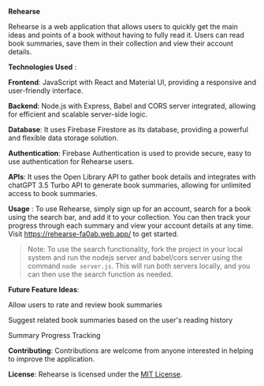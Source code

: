 **Rehearse**

Rehearse is a web application that allows users to quickly get the main ideas and points of a book without having to fully read it. Users can read book summaries, save them in their collection and view their account details.


**Technologies Used** : 

**Frontend**: JavaScript with React and Material UI, providing a responsive and user-friendly interface.

**Backend**: Node.js with Express, Babel and CORS server integrated, allowing for efficient and scalable server-side logic.

**Database**: It uses Firebase Firestore as its database, providing a powerful and flexible data storage solution.

**Authentication**: Firebase Authentication is used to provide secure, easy to use authentication for Rehearse users.

**APIs**: It uses the Open Library API to gather book details and integrates with chatGPT 3.5 Turbo API to generate book summaries, allowing for unlimited access to book summaries.


**Usage** : To use Rehearse, simply sign up for an account, search for a book using the search bar, and add it to your collection. You can then track your progress through each summary and view your account details at any time. Visit https://rehearse-fa0ab.web.app/ to get started.


> Note: To use the search functionality, fork the project in your local system and run the nodejs server and babel/cors server using the command `node server.js`. This will run both servers locally, and you can then use the search function as needed.



**Future Feature Ideas**:

Allow users to rate and review book summaries

Suggest related book summaries based on the user's reading history

Summary Progress Tracking


**Contributing**: Contributions are welcome from anyone interested in helping to improve the application.


**License**: Rehearse is licensed under the [MIT License](	).
